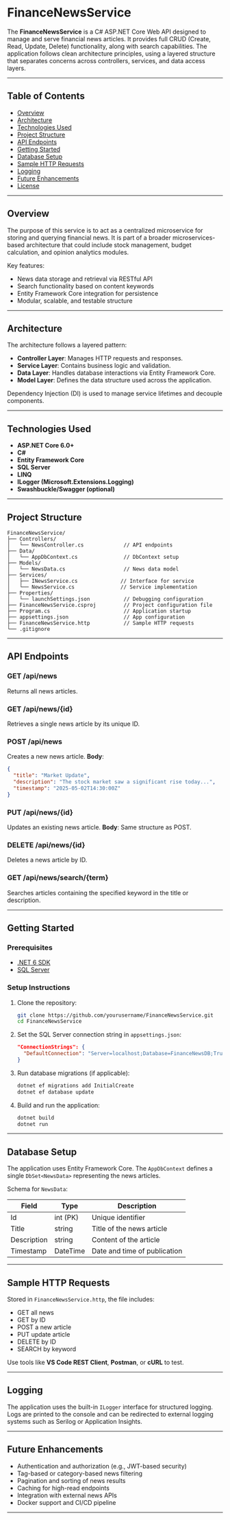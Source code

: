 # FinanceNewsService

The **FinanceNewsService** is a C# ASP.NET Core Web API designed to manage and serve financial news articles. It provides full CRUD (Create, Read, Update, Delete) functionality, along with search capabilities. The application follows clean architecture principles, using a layered structure that separates concerns across controllers, services, and data access layers.

---

## Table of Contents

* [Overview](#overview)
* [Architecture](#architecture)
* [Technologies Used](#technologies-used)
* [Project Structure](#project-structure)
* [API Endpoints](#api-endpoints)
* [Getting Started](#getting-started)
* [Database Setup](#database-setup)
* [Sample HTTP Requests](#sample-http-requests)
* [Logging](#logging)
* [Future Enhancements](#future-enhancements)
* [License](#license)

---

## Overview

The purpose of this service is to act as a centralized microservice for storing and querying financial news. It is part of a broader microservices-based architecture that could include stock management, budget calculation, and opinion analytics modules.

Key features:

* News data storage and retrieval via RESTful API
* Search functionality based on content keywords
* Entity Framework Core integration for persistence
* Modular, scalable, and testable structure

---

## Architecture

The architecture follows a layered pattern:

* **Controller Layer**: Manages HTTP requests and responses.
* **Service Layer**: Contains business logic and validation.
* **Data Layer**: Handles database interactions via Entity Framework Core.
* **Model Layer**: Defines the data structure used across the application.

Dependency Injection (DI) is used to manage service lifetimes and decouple components.

---

## Technologies Used

* **ASP.NET Core 6.0+**
* **C#**
* **Entity Framework Core**
* **SQL Server**
* **LINQ**
* **ILogger (Microsoft.Extensions.Logging)**
* **Swashbuckle/Swagger (optional)**

---

## Project Structure

```
FinanceNewsService/
├── Controllers/
│   └── NewsController.cs             // API endpoints
├── Data/
│   └── AppDbContext.cs               // DbContext setup
├── Models/
│   └── NewsData.cs                   // News data model
├── Services/
│   ├── INewsService.cs              // Interface for service
│   └── NewsService.cs               // Service implementation
├── Properties/
│   └── launchSettings.json           // Debugging configuration
├── FinanceNewsService.csproj         // Project configuration file
├── Program.cs                        // Application startup
├── appsettings.json                  // App configuration
├── FinanceNewsService.http           // Sample HTTP requests
└── .gitignore
```

---

## API Endpoints

### GET /api/news

Returns all news articles.

### GET /api/news/{id}

Retrieves a single news article by its unique ID.

### POST /api/news

Creates a new news article.
**Body**:

```json
{
  "title": "Market Update",
  "description": "The stock market saw a significant rise today...",
  "timestamp": "2025-05-02T14:30:00Z"
}
```

### PUT /api/news/{id}

Updates an existing news article.
**Body**: Same structure as POST.

### DELETE /api/news/{id}

Deletes a news article by ID.

### GET /api/news/search/{term}

Searches articles containing the specified keyword in the title or description.

---

## Getting Started

### Prerequisites

* [.NET 6 SDK](https://dotnet.microsoft.com/en-us/download/dotnet/6.0)
* [SQL Server](https://www.microsoft.com/en-us/sql-server/sql-server-downloads)

### Setup Instructions

1. Clone the repository:

   ```bash
   git clone https://github.com/yourusername/FinanceNewsService.git
   cd FinanceNewsService
   ```

2. Set the SQL Server connection string in `appsettings.json`:

   ```json
   "ConnectionStrings": {
     "DefaultConnection": "Server=localhost;Database=FinanceNewsDB;Trusted_Connection=True;"
   }
   ```

3. Run database migrations (if applicable):

   ```bash
   dotnet ef migrations add InitialCreate
   dotnet ef database update
   ```

4. Build and run the application:

   ```bash
   dotnet build
   dotnet run
   ```

---

## Database Setup

The application uses Entity Framework Core. The `AppDbContext` defines a single `DbSet<NewsData>` representing the news articles.

Schema for `NewsData`:

| Field       | Type     | Description                  |
| ----------- | -------- | ---------------------------- |
| Id          | int (PK) | Unique identifier            |
| Title       | string   | Title of the news article    |
| Description | string   | Content of the article       |
| Timestamp   | DateTime | Date and time of publication |

---

## Sample HTTP Requests

Stored in `FinanceNewsService.http`, the file includes:

* GET all news
* GET by ID
* POST a new article
* PUT update article
* DELETE by ID
* SEARCH by keyword

Use tools like **VS Code REST Client**, **Postman**, or **cURL** to test.

---

## Logging

The application uses the built-in `ILogger` interface for structured logging. Logs are printed to the console and can be redirected to external logging systems such as Serilog or Application Insights.

---

## Future Enhancements

* Authentication and authorization (e.g., JWT-based security)
* Tag-based or category-based news filtering
* Pagination and sorting of news results
* Caching for high-read endpoints
* Integration with external news APIs
* Docker support and CI/CD pipeline

---

